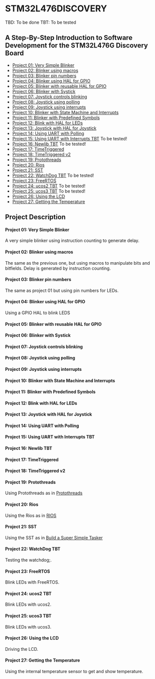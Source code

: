 STM32L476DISCOVERY
====================

TBD: To be done
TBT: To be tested

## A Step-By-Step Introduction to Software Development for the STM32L476G Discovery Board
 
* [Project 01: Very Simple Blinker](#project-01:-very-simple-blinker)
* [Project 02: Blinker using macros](#project-02:-blinker-using-macros)
* [Project 03: Blinker pin numbers](#project-03:-blinker-pin-numbers)
* [Project 04: Blinker using HAL for GPIO](#project-04:-blinker-using-hal-for-gpio)
* [Project 05: Blinker with reusable HAL for GPIO](#project-05:-blinker-with-reusable-hal-for-gpio)
* [Project 06: Blinker with Systick](#project-06:-blinker-with-systick)
* [Project 07: Joystick controls blinking](#project-07:-joystick-controls-blinking)
* [Project 08: Joystick using polling](#project-08:-joystick-using-polling)
* [Project 09: Joystick using interrupts](#project-09:-joystick-using-interrupts)
* [Project 10: Blinker with State Machine and Interrupts](#project-10:-blinker-with-state-machine-and-interrupts)
* [Project 11: Blinker with Predefined Symbols](#project-11:-blinker-with-predefined-symbols)
* [Project 12: Blink with HAL for LEDs](#project-12:-blink-with-hal-for-leds)
* [Project 13: Joystick with HAL for Joystick](#project-13:-joystick-with-hal-for-joystick)
* [Project 14: Using UART with Polling](#project-14:-using-uart-with-polling)
* [Project 15: Using UART with Interrupts TBT](#project-15:-using-uart-with-interrupts-tbt)  To be tested!
* [Project 16: Newlib TBT](#project-16:-newlib-tbt) To be tested!
* [Project 17: TimeTriggered](#project-17:-timetriggered)
* [Project 18: TimeTriggered v2](#project-18:-timetriggered-v2)
* [Project 19: Protothreads](#project-19:-protothreads)
* [Project 20: Rios](#project-20:-rios)
* [Project 21: SST](#project-21:-sst)
* [Project 22: WatchDog TBT](#project-22:-watchdog-tbt)  To be tested!
* [Project 23: FreeRTOS](#project-23:-freertos)
* [Project 24: ucos2 TBT](#project-24:-ucos2-tbt) To be tested!
* [Project 25: ucos3 TBT](#project-25:-ucos3-tbt) To be tested!
* [Project 26: Using the LCD](#project-26:-using-the-lcd)
* [Project 27: Getting the Temperature](#project-27:-getting-the-temperature)

## Project Description


#### Project 01: Very Simple Blinker

A very simple blinker using instruction counting to generate delay.

#### Project 02: Blinker using macros

The same as the previous one, but using macros to manipulate bits and bitfields. Delay is generated by instruction counting.

#### Project 03: Blinker pin numbers

The same as project 01 but using pin numbers for LEDs.

#### Project 04: Blinker using HAL for GPIO

Using a GPIO HAL to blink LEDS

#### Project 05: Blinker with reusable HAL for GPIO



#### Project 06: Blinker with Systick



#### Project 07: Joystick controls blinking



#### Project 08: Joystick using polling



#### Project 09: Joystick using interrupts



#### Project 10: Blinker with State Machine and Interrupts



#### Project 11: Blinker with Predefined Symbols



#### Project 12: Blink with HAL for LEDs



#### Project 13: Joystick with HAL for Joystick



#### Project 14: Using UART with Polling



#### Project 15: Using UART with Interrupts TBT



#### Project 16: Newlib TBT



#### Project 17: TimeTriggered



#### Project 18: TimeTriggered v2



#### Project 19: Protothreads

Using Protothreads as in [Protothreads](http://dunkels.com/adam/pt/)

#### Project 20: Rios

Using the Rios as in [RIOS](https://www.cs.ucr.edu/~vahid/rios/)

#### Project 21: SST

Using the SST as in  [Build a Super Simple Tasker](https://www.embedded.com/build-a-super-simple-tasker/)

#### Project 22: WatchDog TBT

Testing the watchdog;.

#### Project 23: FreeRTOS

Blink LEDs with FreeRTOS.

#### Project 24: ucos2 TBT

Blink LEDs with ucos2.

#### Project 25: ucos3 TBT

Blink LEDs with ucos3.

#### Project 26: Using the LCD

Driving the LCD.

#### Project 27: Getting the Temperature

Using the internal temperature sensor to get and show temperature.
